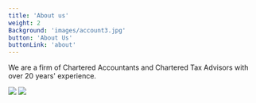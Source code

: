 ```yaml
---
title: 'About us'
weight: 2
Background: 'images/account3.jpg'
button: 'About Us'
buttonLink: 'about'
---
```


We are a firm of Chartered Accountants and Chartered Tax Advisors with over 20 years' experience.

![](images/owllogo.jpg)
![](images/firm_sm.jpg)

